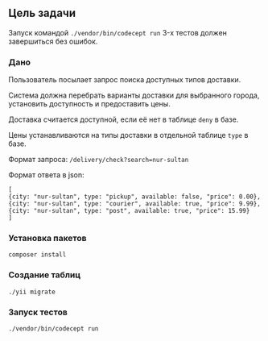 ## Цель задачи
Запуск командой `./vendor/bin/codecept run` 3-х тестов должен завершиться без ошибок.

### Дано
Пользователь посылает запрос поиска доступных типов доставки.

Система должна перебрать варианты доставки для выбранного города, 
установить доступность и предоставить цены.

Доставка считается доступной, если её нет в таблице `deny` в базе.

Цены устанавливаются на типы доставки в отдельной таблице `type` в базе.

Формат запроса: `/delivery/check?search=nur-sultan`

Формат ответа в json:
```
[
{city: "nur-sultan", type: "pickup", available: false, "price": 0.00},
{city: "nur-sultan", type: "courier", available: true, "price": 9.99},
{city: "nur-sultan", type: "post", available: true, "price": 15.99}
]
```
### Установка пакетов
~~~
composer install
~~~

### Создание таблиц
~~~
./yii migrate
~~~

### Запуск тестов
~~~
./vendor/bin/codecept run
~~~
